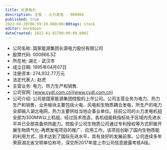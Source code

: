 ```yaml
---
title: 长源电力
description: 主板 - 火力发电 - 000966
published: true
2022-04-30T06:59:19.000+08:00tags: stock
editor: markdown
dateCreated: 2022-01-01T00:00:00.000Z
---
```


- 公司名称: 国家能源集团长源电力股份有限公司
- 股票代码: 000966.SZ
- 所在地: 湖北 - 武汉市
- 成立日期: 1995年04月07日
- 注册资本: 274,932.77万元
- 法定代表人: 赵虎
- 主营业务: 电力，热力生产和销售.
- 公司官网: [www.cydl.com.cn](www.cydl.com.cn)
- 公司介绍: 公司是国家能源集团控股的上市公司。公司主营业务为电力、热力生产和销售，业务板块主要包括火电、风电和生物质耦合发电，所生产的电力全部输入湖北电网，热力主要供给当地企事业单位。目前公司的火力发电机组全部为300MW以上机组，经过技术改造，各机组能耗指标处于区域内先进水平并已全部具备供热能力。控股子公司生物质公司通过专利授权等方式积极开展生物质气化-再燃发电项目的推广、应用工作，该项目创新了国内生物质能的利用方式，技术达到了国际先进水平，具有良好的发展前景。公司连续多年荣获湖北省文明单位称号，深交所2017年度上市公司信息披露考核A级。


